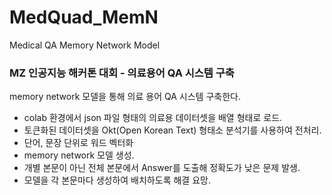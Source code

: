# MedQuad_MemN
Medical QA Memory Network Model


### MZ 인공지능 해커톤 대회 - 의료용어 QA 시스템 구축

memory network 모델을 통해 의료 용어 QA 시스템 구축한다.

- colab 환경에서 json 파일 형태의 의료용 데이터셋을 배열 형태로 로드.
- 토큰화된 데이터셋을 Okt(Open Korean Text) 형태소 분석기를 사용하여 전처리.
- 단어, 문장 단위로 워드 벡터화
- memory network 모델 생성.
- 개별 본문이 아닌 전체 본문에서 Answer를 도출해 정확도가 낮은 문제 발생.
- 모델을 각 본문마다 생성하여 배치하도록 해결 요망.
